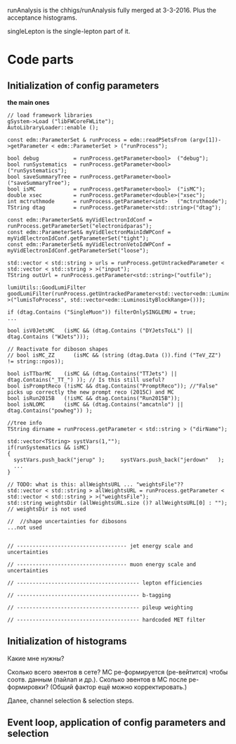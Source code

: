 runAnalysis is the chhigs/runAnalysis fully merged at 3-3-2016.
Plus the acceptance histograms.

singleLepton is the single-lepton part of it.


# Code parts


## Initialization of config parameters

**the main ones**

    // load framework libraries
    gSystem->Load ("libFWCoreFWLite");
    AutoLibraryLoader::enable ();

    const edm::ParameterSet & runProcess = edm::readPSetsFrom (argv[1])->getParameter < edm::ParameterSet > ("runProcess");

    bool debug           = runProcess.getParameter<bool>  ("debug");
    bool runSystematics  = runProcess.getParameter<bool>  ("runSystematics");
    bool saveSummaryTree = runProcess.getParameter<bool>  ("saveSummaryTree");
    bool isMC            = runProcess.getParameter<bool>  ("isMC");
    double xsec          = runProcess.getParameter<double>("xsec");
    int mctruthmode      = runProcess.getParameter<int>   ("mctruthmode");
    TString dtag         = runProcess.getParameter<std::string>("dtag");
  
    const edm::ParameterSet& myVidElectronIdConf = runProcess.getParameterSet("electronidparas");
    const edm::ParameterSet& myVidElectronMainIdWPConf = myVidElectronIdConf.getParameterSet("tight");
    const edm::ParameterSet& myVidElectronVetoIdWPConf = myVidElectronIdConf.getParameterSet("loose");

    std::vector < std::string > urls = runProcess.getUntrackedParameter < std::vector < std::string > >("input");
    TString outUrl = runProcess.getParameter<std::string>("outfile");

    lumiUtils::GoodLumiFilter goodLumiFilter(runProcess.getUntrackedParameter<std::vector<edm::LuminosityBlockRange> >("lumisToProcess", std::vector<edm::LuminosityBlockRange>()));

    if (dtag.Contains ("SingleMuon")) filterOnlySINGLEMU = true;
    ...

    bool isV0JetsMC   (isMC && (dtag.Contains ("DYJetsToLL") || dtag.Contains ("WJets")));

    // Reactivate for diboson shapes  
    // bool isMC_ZZ      (isMC && (string (dtag.Data ()).find ("TeV_ZZ") != string::npos));

    bool isTTbarMC    (isMC && (dtag.Contains("TTJets") || dtag.Contains("_TT_") )); // Is this still useful?
    bool isPromptReco (!isMC && dtag.Contains("PromptReco")); //"False" picks up correctly the new prompt reco (2015C) and MC
    bool isRun2015B   (!isMC && dtag.Contains("Run2015B"));
    bool isNLOMC      (isMC && (dtag.Contains("amcatnlo") || dtag.Contains("powheg")) );

    //tree info
    TString dirname = runProcess.getParameter < std::string > ("dirName");

    std::vector<TString> systVars(1,"");
    if(runSystematics && isMC)
    {
      systVars.push_back("jerup" );     systVars.push_back("jerdown"   );
      ...
    }

    // TODO: what is this: allWeightsURL ... "weightsFile"??
    std::vector < std::string > allWeightsURL = runProcess.getParameter < std::vector < std::string > >("weightsFile");
    std::string weightsDir (allWeightsURL.size ()? allWeightsURL[0] : "");
    // weightsDir is not used

    //  //shape uncertainties for dibosons
    ...not used


    // ----------------------------------- jet energy scale and uncertainties 
  
    // ----------------------------------- muon energy scale and uncertainties

    // --------------------------------------- lepton efficiencies

    // --------------------------------------- b-tagging

    // --------------------------------------- pileup weighting

    // --------------------------------------- hardcoded MET filter



## Initialization of histograms

Какие мне нужны?

Сколько всего эвентов в сете?
MC ре-формируется (ре-вейтится) чтобы соотв. данным (пайлап и др.).
Сколько эвентов в МС после ре-формировки?
(Общий фактор ещё можно корректировать.)

Далее,
channel selection & selection steps.




## Event loop, application of config parameters and selection






